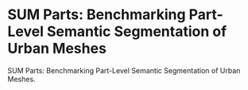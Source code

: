 # SUM Parts: Benchmarking Part-Level Semantic Segmentation of Urban Meshes
SUM Parts: Benchmarking Part-Level Semantic Segmentation of Urban Meshes.